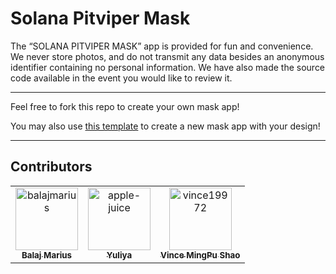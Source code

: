 # Solana Pitviper Mask

The “SOLANA PITVIPER MASK” app is provided for fun and convenience. We never store photos, and do not transmit any data besides an anonymous identifier containing no personal information. We have also made the source code available in the event you would like to review it.

---------------------
Feel free to fork this repo to create your own mask app! 

You may also use <a href="https://github.com/stakefish/stanley-ipkiss">this template</a> to create a new mask app with your design!

---------------------

## Contributors

<!-- readme: contributors -start -->
<table>
<tr>
    <td align="center">
        <a href="https://github.com/balajmarius">
            <img src="https://avatars.githubusercontent.com/u/5159921?v=4" width="100;" alt="balajmarius"/>
            <br />
            <sub><b>Balaj Marius</b></sub>
        </a>
    </td>
    <td align="center">
        <a href="https://github.com/apple-juice">
            <img src="https://avatars.githubusercontent.com/u/2690724?v=4" width="100;" alt="apple-juice"/>
            <br />
            <sub><b>Yuliya</b></sub>
        </a>
    </td>
    <td align="center">
        <a href="https://github.com/vince19972">
            <img src="https://avatars.githubusercontent.com/u/14227221?v=4" width="100;" alt="vince19972"/>
            <br />
            <sub><b>Vince MingPu Shao</b></sub>
        </a>
    </td></tr>
</table>
<!-- readme: contributors -end -->
